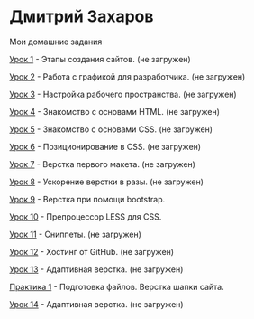 

# Дмитрий Захаров
Мои домашние задания

[Урок 1](https://dzakharovv.github.io/lesson_1/ "Моя готовая домашка") - Этапы создания сайтов. (не загружен)

[Урок 2](https://dzakharovv.github.io/lesson_2/ "Моя готовая домашка") - Работа с графикой для разработчика. (не загружен)

[Урок 3](https://dzakharovv.github.io/lesson_3/ "Моя готовая домашка") - Настройка рабочего пространства. (не загружен)

[Урок 4](https://dzakharovv.github.io/lesson_4/ "Моя готовая домашка") - Знакомство с основами HTML. (не загружен)

[Урок 5](https://dzakharovv.github.io/lesson_5/ "Моя готовая домашка") - Знакомство с основами CSS. (не загружен)

[Урок 6](https://dzakharovv.github.io/lesson_6/ "Моя готовая домашка") - Позиционирование в CSS. (не загружен)

[Урок 7](https://dzakharovv.github.io/lesson_7/ "Моя готовая домашка") - Верстка первого макета. (не загружен)

[Урок 8](https://dzakharovv.github.io/lesson_8/ "Моя готовая домашка") - Ускорение верстки в разы. (не загружен)

[Урок 9](https://dzakharovv.github.io/lesson_9/ "Моя готовая домашка") - Верстка при помощи bootstrap.

[Урок 10](https://dzakharovv.github.io/lesson_10/ "Моя готовая домашка") - Препроцессор LESS для CSS.

[Урок 11](https://dzakharovv.github.io/lesson_11/ "Моя готовая домашка") - Сниппеты. (не загружен)

[Урок 12](https://dzakharovv.github.io/lesson_12/ "Моя готовая домашка") - Хостинг от GitHub. (не загружен)

[Урок 13](https://dzakharovv.github.io/lesson_13/ "Моя готовая домашка") - Адаптивная верстка. (не загружен)

[Практика 1](https://dzakharovv.github.io/Practice_1/ "Моя готовая домашка") - Подготовка файлов. Верстка шапки сайта.

[Урок 14](https://dzakharovv.github.io/Lesson_14/ "Моя готовая домашка") - Адаптивная верстка. (не загружен)
